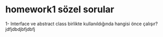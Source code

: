# homework1 sözel sorular
1- Interface ve abstract class birlikte kullanıldığında hangisi önce çalışır?  jdfjdbdjbfjdbfj
